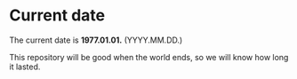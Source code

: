 # Current date

The current date is **1977.01.01.** (YYYY.MM.DD.)

This repository will be good when the world ends, so we will know how long it lasted.